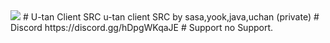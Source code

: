 <img src="http://get.secret.jp/pt/file/1691994661.png" border="0"> 
# U-tan Client 
SRC u-tan client SRC by sasa,yook,java,uchan (private) 
# Discord 
https://discord.gg/hDpgWKqaJE 
# Support 
no Support.
